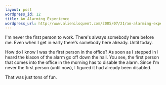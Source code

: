 ```yaml
---
layout: post
wordpress_id: 12
title: An Alarming Experience
wordpress_url: http://www.alieniloquent.com/2005/07/21/an-alarming-experience/
---
```

I'm never the first person to work. There's always somebody here before me.
Even when I get in early there's somebody here already. Until today.

How do I know I was the first person in the office? As soon as I stepped in I
heard the klaxon of the alarm go off down the hall. You see, the first person
that comes into the office in the morning has to disable the alarm. Since I'm
never the first person (until now), I figured it had already been disabled.

That was just tons of fun.

